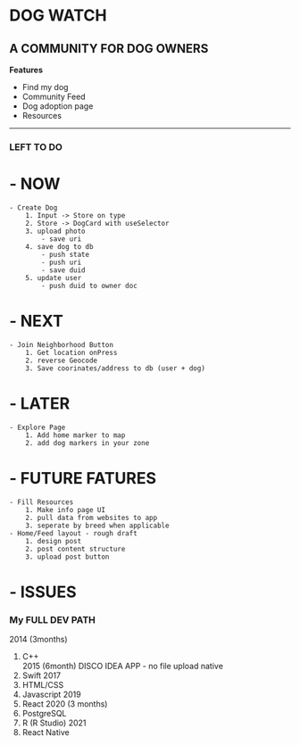 # DOG WATCH
## A COMMUNITY FOR DOG OWNERS

**Features**
- Find my dog
- Community Feed
- Dog adoption page
- Resources


--------------------------------


### LEFT TO DO 

# - NOW
    - Create Dog
        1. Input -> Store on type
        2. Store -> DogCard with useSelector
        3. upload photo 
            - save uri
        4. save dog to db
            - push state
            - push uri
            - save duid  
        5. update user
            - push duid to owner doc
# - NEXT
    - Join Neighborhood Button
        1. Get location onPress
        2. reverse Geocode
        3. Save coorinates/address to db (user + dog)
# - LATER

    - Explore Page
        1. Add home marker to map
        2. add dog markers in your zone
# - FUTURE FATURES
    - Fill Resources 
        1. Make info page UI
        2. pull data from websites to app 
        3. seperate by breed when applicable 
    - Home/Feed layout - rough draft
        1. design post 
        2. post content structure 
        3. upload post button

# - ISSUES


### My FULL DEV PATH

2014 (3months)
1. C++  
2015 (6month) DISCO IDEA APP - no file upload native
2. Swift
2017
3. HTML/CSS
4. Javascript 
2019 
5. React 
2020 (3 months)
6. PostgreSQL 
7. R (R Studio)
2021 
8. React Native
